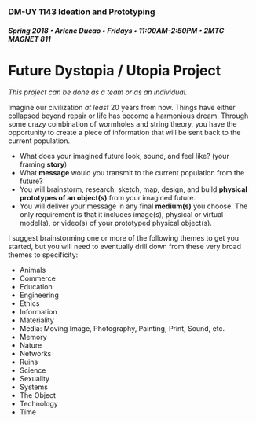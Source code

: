### DM-UY 1143 Ideation and Prototyping
##### Spring 2018 • Arlene Ducao • Fridays • 11:00AM-2:50PM • 2MTC MAGNET 811

# Future Dystopia / Utopia Project



_This project can be done as a team or as an individual._

Imagine our civilization *at least* 20 years from now. Things have either collapsed beyond repair or life has become a harmonious dream. Through some crazy combination of wormholes and string theory, you have the opportunity to create a piece of information that will be sent back to the current population. 
* What does your imagined future look, sound, and feel like? (your framing **story**)
* What **message** would you transmit to the current population from the future? 
* You will brainstorm, research, sketch, map, design, and build **physical prototypes of an object(s)** from your imagined future.
* You will deliver your message in any final **medium(s)** you choose. The only requirement is that it includes image(s), physical or virtual model(s), or video(s) of your prototyped physical object(s).

I suggest brainstorming one or more of the following themes to get you started, but you will need to eventually drill down from these very broad themes to specificity:

*   Animals
*   Commerce
*   Education
*   Engineering
*   Ethics
*   Information
*   Materiality
*   Media: Moving Image, Photography, Painting, Print, Sound, etc.
*   Memory
*   Nature
*   Networks
*   Ruins
*   Science
*   Sexuality
*   Systems
*   The Object
*   Technology
*   Time
